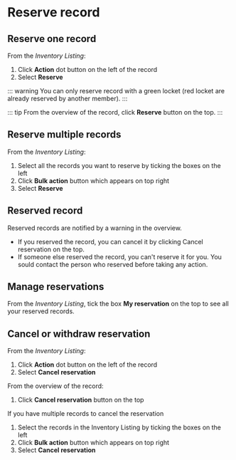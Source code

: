 # Reserve record

## Reserve one record
From the *Inventory Listing*:
1. Click **Action** dot button on the left of the record
2. Select **Reserve**

::: warning
You can only reserve record with a green locket (red locket are already reserved by another member).
:::

::: tip
From the overview of the record, click **Reserve** button on the top.
:::

## Reserve multiple records
From the *Inventory Listing*:
1. Select all the records you want to reserve by ticking the boxes on the left
2. Click **Bulk action** button which appears on top right
3. Select **Reserve**

## Reserved record
Reserved records are notified by a warning in the overview. 
* If you reserved the record, you can cancel it by clicking Cancel reservation on the top.
* If someone else reserved the record, you can't reserve it for you. You sould contact the person who reserved before taking any action.    


## Manage reservations
From the *Inventory Listing*, tick the box **My reservation** on the top to see all your reserved records. 

## Cancel or withdraw reservation
From the *Inventory Listing*:
1. Click **Action** dot button on the left of the record
2. Select **Cancel reservation**

From the overview of the record:
1. Click **Cancel reservation** button on the top

If you have multiple records to cancel the reservation
1. Select the records in the Inventory Listing by ticking the boxes on the left
2. Click **Bulk action** button which appears on top right
3. Select **Cancel reservation**
